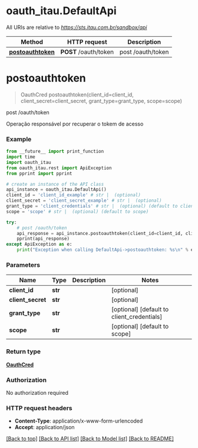 # oauth_itau.DefaultApi

All URIs are relative to *https://sts.itau.com.br/sandbox/api*

Method | HTTP request | Description
------------- | ------------- | -------------
[**postoauthtoken**](DefaultApi.md#postoauthtoken) | **POST** /oauth/token | post /oauth/token


# **postoauthtoken**
> OauthCred postoauthtoken(client_id=client_id, client_secret=client_secret, grant_type=grant_type, scope=scope)

post /oauth/token

Operação responsável por recuperar o tokem de acesso

### Example
```python
from __future__ import print_function
import time
import oauth_itau
from oauth_itau.rest import ApiException
from pprint import pprint

# create an instance of the API class
api_instance = oauth_itau.DefaultApi()
client_id = 'client_id_example' # str |  (optional)
client_secret = 'client_secret_example' # str |  (optional)
grant_type = 'client_credentials' # str |  (optional) (default to client_credentials)
scope = 'scope' # str |  (optional) (default to scope)

try:
    # post /oauth/token
    api_response = api_instance.postoauthtoken(client_id=client_id, client_secret=client_secret, grant_type=grant_type, scope=scope)
    pprint(api_response)
except ApiException as e:
    print("Exception when calling DefaultApi->postoauthtoken: %s\n" % e)
```

### Parameters

Name | Type | Description  | Notes
------------- | ------------- | ------------- | -------------
 **client_id** | **str**|  | [optional] 
 **client_secret** | **str**|  | [optional] 
 **grant_type** | **str**|  | [optional] [default to client_credentials]
 **scope** | **str**|  | [optional] [default to scope]

### Return type

[**OauthCred**](OauthCred.md)

### Authorization

No authorization required

### HTTP request headers

 - **Content-Type**: application/x-www-form-urlencoded
 - **Accept**: application/json

[[Back to top]](#) [[Back to API list]](../README.md#documentation-for-api-endpoints) [[Back to Model list]](../README.md#documentation-for-models) [[Back to README]](../README.md)

